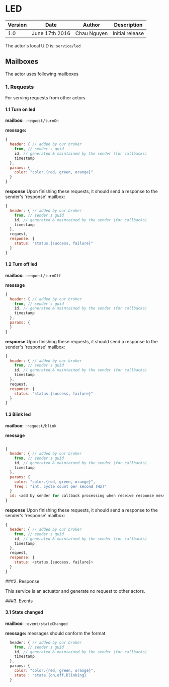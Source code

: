 LED
======

| Version | Date | Author | Description |
|-------|-------|-------|-------------|
| 1.0  | June 17th 2016 | Chau Nguyen  | Initial release |

The actor's local UID is: `service/led`

## Mailboxes
The actor uses following mailboxes

### 1. Requests

For serving requests from other actors

#### 1.1 Turn on led

**mailbox:** `:request/turnOn`

**message:**
```js
{
  header: { // added by our broker
    from, // sender's guid
    id, // generated & maintained by the sender (for callbacks)
    timestamp
  },
  params: {
    color: "color.{red, green, orange}"
  }
}
```

**response** Upon finishing these requests, it should send a response to the sender's 'response' mailbox:

```js
{
  header: { // added by our broker
    from, // sender's guid
    id, // generated & maintained by the sender (for callbacks)
    timestamp
  },
  request,
  response: {
    status: "status.{success, failure}"
  }
}
```

#### 1.2 Turn off led

**mailbox:** `:request/turnOff`

**message**
```js
{
  header: { // added by our broker
    from, // sender's guid
    id, // generated & maintained by the sender (for callbacks)
    timestamp
  },
  params: {
  }
}
```

**response** Upon finishing these requests, it should send a response to the sender's 'response' mailbox:

```js
{
  header: { // added by our broker
    from, // sender's guid
    id, // generated & maintained by the sender (for callbacks)
    timestamp
  },
  request,
  response: {
    status: "status.{success, failure}"
  }
}
```

#### 1.3 Blink led

**mailbox:** `:request/blink`

**message**

```js

{
  header: { // added by our broker
    from, // sender's guid
    id, // generated & maintained by the sender (for callbacks)
    timestamp
  },
  params: {
    color: "color.{red, green, orange}",
    freq : "int, cycle count per second (Hz)"
  }
  id: <add by sender for callback processing when receive response message>
}
```

**response** Upon finishing these requests, it should send a response to the sender's 'response' mailbox:

```js
{
  header: { // added by our broker
    from, // sender's guid
    id, // generated & maintained by the sender (for callbacks)
    timestamp
  },
  request,
  response: {
    status: <status.{success, failure}>
  }
}
```

###2. Response

This service is an actuator and generate no request to other actors.

###3. Events

#### 3.1 State changed

**mailbox:** `:event/stateChanged`

**message:** messages should conform the format
```js
  header: { // added by our broker
    from, // sender's guid
    id, // generated & maintained by the sender (for callbacks)
    timestamp
  },
  params: {
    color: "color.{red, green, orange}",
    state : "state.{on,off,blinking}
  }  
```
